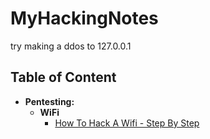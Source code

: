 # MyHackingNotes
try making a ddos to 127.0.0.1


## Table of Content

- **Pentesting:**
  - **WiFi**
    - [How To Hack A Wifi - Step By Step](pentesting/wifi/hacking_wifi.md)
